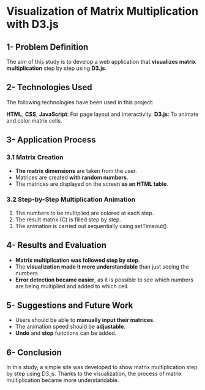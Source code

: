 # Visualization of Matrix Multiplication with D3.js

## 1- Problem Definition
The aim of this study is to develop a web application that **visualizes matrix multiplication** step by step using **D3.js**.

## 2- Technologies Used
The following technologies have been used in this project:

**HTML**, **CSS**, **JavaScript**: For page layout and interactivity.
**D3.js**: To animate and color matrix cells.

## 3- Application Process

### 3.1 Matrix Creation

- **The matrix dimensions** are taken from the user.
- Matrices are created **with random numbers**.
- The matrices are displayed on the screen **as an HTML table**.

### 3.2 Step-by-Step Multiplication Animation

1. The numbers to be multiplied are colored at each step.
2. The result matrix (C) is filled step by step.
3. The animation is carried out sequentially using setTimeout().

## 4- Results and Evaluation

- **Matrix multiplication was followed step by step**.
- The **visualization made it more understandable** than just seeing the numbers.
- **Error detection became easier**, as it is possible to see which numbers are being multiplied and added to which cell.

## 5- Suggestions and Future Work

- Users should be able to **manually input their matrices**.
- The animation speed should be **adjustable**.
- **Undo** and **stop** functions can be added.
  
## 6- Conclusion
In this study, a simple site was developed to show matrix multiplication step by step using D3.js. Thanks to the visualization, the process of matrix multiplication became more understandable.
